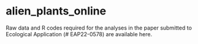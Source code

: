 # alien_plants_online
Raw data and R codes required for the analyses in the paper submitted to Ecological Application (# EAP22-0578) are available here.
